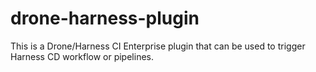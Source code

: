# drone-harness-plugin

This is a Drone/Harness CI Enterprise plugin that can be used to trigger Harness CD workflow or pipelines. 
